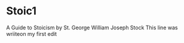 # Stoic1
A Guide to Stoicism by St. George William Joseph Stock
This line was wriiteon my first edit
